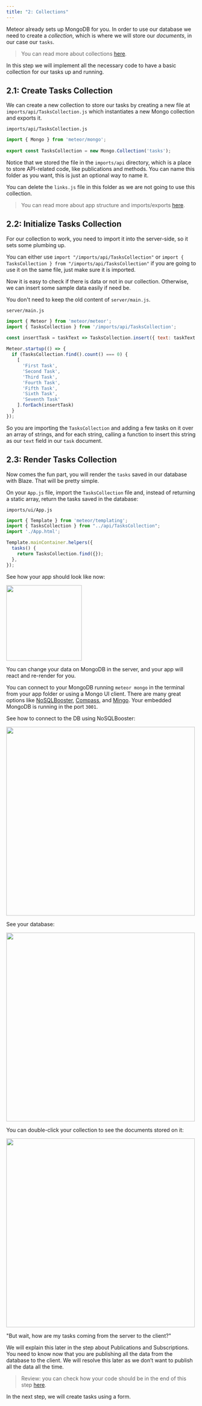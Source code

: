```yaml
---
title: "2: Collections"
---
```


Meteor already sets up MongoDB for you. In order to use our database we need to create a _collection_, which is where we will store our _documents_, in our case our `tasks`.

> You can read more about collections [here](http://guide.meteor.com/collections.html).

In this step we will implement all the necessary code to have a basic collection for our tasks up and running.

## 2.1: Create Tasks Collection

We can create a new collection to store our tasks by creating a new file at `imports/api/TasksCollection.js` which instantiates a new Mongo collection and exports it.

`imports/api/TasksCollection.js`
```js
import { Mongo } from 'meteor/mongo';
 
export const TasksCollection = new Mongo.Collection('tasks');
```

Notice that we stored the file in the `imports/api` directory, which is a place to store API-related code, like publications and methods. You can name this folder as you want, this is just an optional way to name it.

You can delete the `links.js` file in this folder as we are not going to use this collection.

> You can read more about app structure and imports/exports [here](http://guide.meteor.com/structure.html).

## 2.2: Initialize Tasks Collection

For our collection to work, you need to import it into the server-side, so it sets some plumbing up.

You can either use `import "/imports/api/TasksCollection"` or `import { TasksCollection } from "/imports/api/TasksCollection"` if you are going to use it on the same file, just make sure it is imported.

Now it is easy to check if there is data or not in our collection. Otherwise, we can insert some sample data easily if need be.

You don't need to keep the old content of `server/main.js`.

`server/main.js`
```js
import { Meteor } from 'meteor/meteor';
import { TasksCollection } from '/imports/api/TasksCollection';

const insertTask = taskText => TasksCollection.insert({ text: taskText });
 
Meteor.startup(() => {
  if (TasksCollection.find().count() === 0) {
    [
      'First Task',
      'Second Task',
      'Third Task',
      'Fourth Task',
      'Fifth Task',
      'Sixth Task',
      'Seventh Task'
    ].forEach(insertTask)
  }
});
```

So you are importing the `TasksCollection` and adding a few tasks on it over an array of strings, and for each string, calling a function to insert this string as our `text` field in our `task` document.

## 2.3: Render Tasks Collection

Now comes the fun part, you will render the `tasks` saved in our database with Blaze. That will be pretty simple.  

On your `App.js` file, import the `TasksCollection` file and, instead of returning a static array, return the tasks saved in the database:

`imports/ui/App.js`
```javascript
import { Template } from 'meteor/templating';
import { TasksCollection } from "../api/TasksCollection";
import './App.html';

Template.mainContainer.helpers({
  tasks() {
    return TasksCollection.find({});
  },
});
```

See how your app should look like now:

<img width="200px" src="/simple-todos/assets/step02-tasks-list.png"/>

You can change your data on MongoDB in the server, and your app will react and re-render for you.

You can connect to your MongoDB running `meteor mongo` in the terminal from your app folder or using a Mongo UI client. There are many great options like [NoSQLBooster](https://nosqlbooster.com/downloads), [Compass](https://www.mongodb.com/products/compass), and [Mingo](https://mingo.io/). Your embedded MongoDB is running in the port `3001`.

See how to connect to the DB using NoSQLBooster:

<img width="500px" src="/simple-todos/assets/step02-connect-mongo.png"/>

See your database:

<img width="500px" src="/simple-todos/assets/step02-see-your-db.png"/>

You can double-click your collection to see the documents stored on it:

<img width="500px" src="/simple-todos/assets/step02-see-your-collection.png"/>

"But wait, how are my tasks coming from the server to the client?"

We will explain this later in the step about Publications and Subscriptions. You need to know now that you are publishing all the data from the database to the client. We will resolve this later as we don’t want to publish all the data all the time.

> Review: you can check how your code should be in the end of this step [here](https://github.com/meteor/blaze-tutorial/tree/master/src/simple-todos/step02).

In the next step, we will create tasks using a form.
